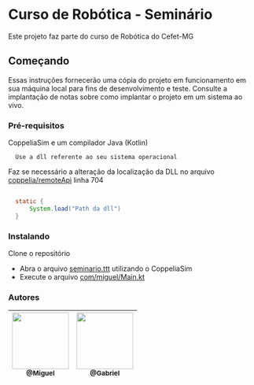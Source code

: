 # Curso de Robótica - Seminário

Este projeto faz parte do curso de Robótica do Cefet-MG

## Começando

Essas instruções fornecerão uma cópia do projeto em funcionamento em sua máquina local para fins de desenvolvimento e teste. Consulte a implantação de notas sobre como implantar o projeto em um sistema ao vivo.

### Pré-requisitos

CoppeliaSim e um compilador Java (Kotlin)

``` 
  Use a dll referente ao seu sistema operacional
```

<p>
    Faz se necessário a alteração da localização da DLL no arquivo <u>coppelia/remoteApi</u> linha 704
</p>

``` java

  static {
      System.load("Path da dll")
  }
```

### Instalando

Clone o repositório

<ul>
  
  <li>Abra o arquivo <u>seminario.ttt</u> utilizando o CoppeliaSim</li>
  <li>Execute o arquivo <u>com/miguel/Main.kt</u></li>
  
</ul>


### Autores


| [<img src="https://avatars1.githubusercontent.com/miguellrodrigues" width="115"><br><sub>@Miguel</sub>](https://github.com/miguellrodrigues) | [<img src="https://avatars1.githubusercontent.com/gabrielmdrs" width="115"><br><sub>@Gabriel</sub>](https://github.com/gabrielmdrs) 
|:-:|:-:|
